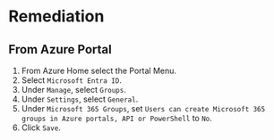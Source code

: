 # Remediation

## From Azure Portal

1. From Azure Home select the Portal Menu.
2. Select `Microsoft Entra ID`.
3. Under `Manage`, select `Groups`.
4. Under `Settings`, select `General`.
5. Under `Microsoft 365 Groups`, set `Users can create Microsoft 365 groups in Azure portals, API or PowerShell` to `No`.
6. Click `Save`.
